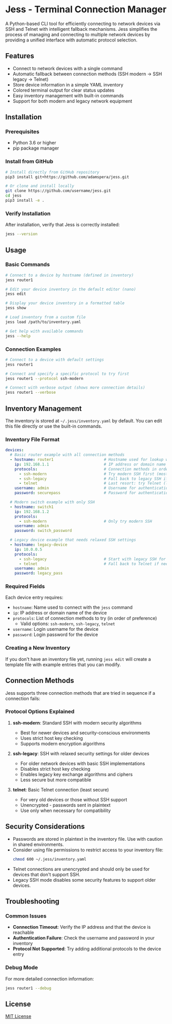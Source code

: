 # Jess - Terminal Connection Manager

A Python-based CLI tool for efficiently connecting to network devices via SSH and Telnet with intelligent fallback mechanisms. Jess simplifies the process of managing and connecting to multiple network devices by providing a unified interface with automatic protocol selection.

## Features

- Connect to network devices with a single command
- Automatic fallback between connection methods (SSH modern → SSH legacy → Telnet)
- Store device information in a simple YAML inventory
- Colored terminal output for clear status updates
- Easy inventory management with built-in commands
- Support for both modern and legacy network equipment

## Installation

### Prerequisites

- Python 3.6 or higher
- pip package manager

### Install from GitHub

```bash
# Install directly from GitHub repository
pip3 install git+https://github.com/adamspera/jess.git

# Or clone and install locally
git clone https://github.com/username/jess.git
cd jess
pip3 install -e .
```

### Verify Installation

After installation, verify that Jess is correctly installed:

```bash
jess --version
```

## Usage

### Basic Commands

```bash
# Connect to a device by hostname (defined in inventory)
jess router1

# Edit your device inventory in the default editor (nano)
jess edit

# Display your device inventory in a formatted table
jess show

# Load inventory from a custom file
jess load /path/to/inventory.yaml

# Get help with available commands
jess --help
```

### Connection Examples

```bash
# Connect to a device with default settings
jess router1

# Connect and specify a specific protocol to try first
jess router1 --protocol ssh-modern

# Connect with verbose output (shows more connection details)
jess router1 --verbose
```

## Inventory Management

The inventory is stored at `~/.jess/inventory.yaml` by default. You can edit this file directly or use the built-in commands.

### Inventory File Format

```yaml
devices:
  # Basic router example with all connection methods
  - hostname: router1                      # Hostname used for lookup with 'jess router1'
    ip: 192.168.1.1                        # IP address or domain name
    protocols:                             # Connection methods in order of preference
      - ssh-modern                         # Try modern SSH first (most secure)
      - ssh-legacy                         # Fall back to legacy SSH if modern fails
      - telnet                             # Last resort: try Telnet (least secure)
    username: admin                        # Username for authentication
    password: securepass                   # Password for authentication

  # Modern switch example with only SSH
  - hostname: switch1
    ip: 192.168.1.2
    protocols:
      - ssh-modern                         # Only try modern SSH
    username: admin
    password: switch_password

  # Legacy device example that needs relaxed SSH settings
  - hostname: legacy-device
    ip: 10.0.0.5
    protocols:
      - ssh-legacy                         # Start with legacy SSH for old devices
      - telnet                             # Fall back to Telnet if needed
    username: admin
    password: legacy_pass
```

### Required Fields

Each device entry requires:

- `hostname`: Name used to connect with the `jess` command
- `ip`: IP address or domain name of the device
- `protocols`: List of connection methods to try (in order of preference)
  - Valid options: `ssh-modern`, `ssh-legacy`, `telnet`
- `username`: Login username for the device
- `password`: Login password for the device

### Creating a New Inventory

If you don't have an inventory file yet, running `jess edit` will create a template file with example entries that you can modify.

## Connection Methods

Jess supports three connection methods that are tried in sequence if a connection fails:

### Protocol Options Explained

1. **ssh-modern**: Standard SSH with modern security algorithms
   - Best for newer devices and security-conscious environments
   - Uses strict host key checking
   - Supports modern encryption algorithms

2. **ssh-legacy**: SSH with relaxed security settings for older devices
   - For older network devices with basic SSH implementations
   - Disables strict host key checking
   - Enables legacy key exchange algorithms and ciphers
   - Less secure but more compatible

3. **telnet**: Basic Telnet connection (least secure)
   - For very old devices or those without SSH support
   - Unencrypted - passwords sent in plaintext
   - Use only when necessary for compatibility

## Security Considerations

- Passwords are stored in plaintext in the inventory file. Use with caution in shared environments.
- Consider using file permissions to restrict access to your inventory file:
  ```bash
  chmod 600 ~/.jess/inventory.yaml
  ```
- Telnet connections are unencrypted and should only be used for devices that don't support SSH.
- Legacy SSH mode disables some security features to support older devices.

## Troubleshooting

### Common Issues

- **Connection Timeout**: Verify the IP address and that the device is reachable
- **Authentication Failure**: Check the username and password in your inventory
- **Protocol Not Supported**: Try adding additional protocols to the device entry

### Debug Mode

For more detailed connection information:

```bash
jess router1 --debug
```

## License

[MIT License](LICENSE)